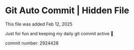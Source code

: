 # Git Auto Commit | Hidden File

This file was added Feb 12, 2025

Just for fun and keeping my daily git commit active 🤪

commit number: 2924428
